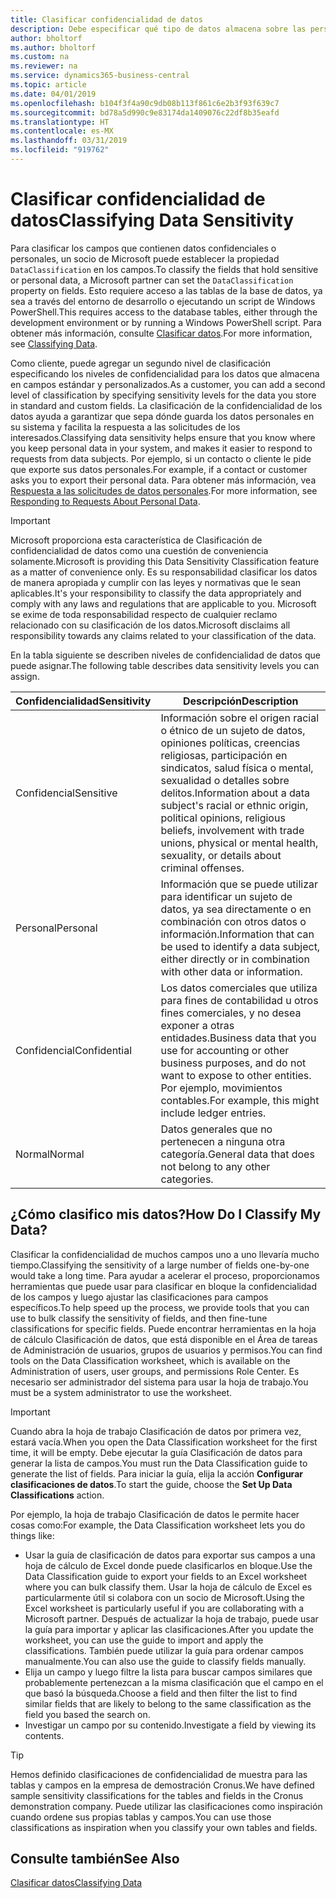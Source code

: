 ```yaml
---
title: Clasificar confidencialidad de datos
description: Debe especificar qué tipo de datos almacena sobre las personas para que pueda responder a las solicitudes de los asuntos de datos.
author: bholtorf
ms.author: bholtorf
ms.custom: na
ms.reviewer: na
ms.service: dynamics365-business-central
ms.topic: article
ms.date: 04/01/2019
ms.openlocfilehash: b104f3f4a90c9db08b113f861c6e2b3f93f639c7
ms.sourcegitcommit: bd78a5d990c9e83174da1409076c22df8b35eafd
ms.translationtype: HT
ms.contentlocale: es-MX
ms.lasthandoff: 03/31/2019
ms.locfileid: "919762"
---
```

# <a name="classifying-data-sensitivity"></a><span data-ttu-id="c450c-103">Clasificar confidencialidad de datos</span><span class="sxs-lookup"><span data-stu-id="c450c-103">Classifying Data Sensitivity</span></span>
<span data-ttu-id="c450c-104">Para clasificar los campos que contienen datos confidenciales o personales, un socio de Microsoft puede establecer la propiedad ```DataClassification``` en los campos.</span><span class="sxs-lookup"><span data-stu-id="c450c-104">To classify the fields that hold sensitive or personal data, a Microsoft partner can set the ```DataClassification``` property on fields.</span></span> <span data-ttu-id="c450c-105">Esto requiere acceso a las tablas de la base de datos, ya sea a través del entorno de desarrollo o ejecutando un script de Windows PowerShell.</span><span class="sxs-lookup"><span data-stu-id="c450c-105">This requires access to the database tables, either through the development environment or by running a Windows PowerShell script.</span></span> <span data-ttu-id="c450c-106">Para obtener más información, consulte [Clasificar datos](https://docs.microsoft.com/en-us/dynamics-nav/classifying-data).</span><span class="sxs-lookup"><span data-stu-id="c450c-106">For more information, see [Classifying Data](https://docs.microsoft.com/en-us/dynamics-nav/classifying-data).</span></span>  

<span data-ttu-id="c450c-107">Como cliente, puede agregar un segundo nivel de clasificación especificando los niveles de confidencialidad para los datos que almacena en campos estándar y personalizados.</span><span class="sxs-lookup"><span data-stu-id="c450c-107">As a customer, you can add a second level of classification by specifying sensitivity levels for the data you store in standard and custom fields.</span></span> <span data-ttu-id="c450c-108">La clasificación de la confidencialidad de los datos ayuda a garantizar que sepa dónde guarda los datos personales en su sistema y facilita la respuesta a las solicitudes de los interesados.</span><span class="sxs-lookup"><span data-stu-id="c450c-108">Classifying data sensitivity helps ensure that you know where you keep personal data in your system, and makes it easier to respond to requests from data subjects.</span></span> <span data-ttu-id="c450c-109">Por ejemplo, si un contacto o cliente le pide que exporte sus datos personales.</span><span class="sxs-lookup"><span data-stu-id="c450c-109">For example, if a contact or customer asks you to export their personal data.</span></span> <span data-ttu-id="c450c-110">Para obtener más información, vea [Respuesta a las solicitudes de datos personales](admin-responding-to-requests-about-personal-data.md).</span><span class="sxs-lookup"><span data-stu-id="c450c-110">For more information, see [Responding to Requests About Personal Data](admin-responding-to-requests-about-personal-data.md).</span></span>

> [!Important]
> <span data-ttu-id="c450c-111">Microsoft proporciona esta característica de Clasificación de confidencialidad de datos como una cuestión de conveniencia solamente.</span><span class="sxs-lookup"><span data-stu-id="c450c-111">Microsoft is providing this Data Sensitivity Classification feature as a matter of convenience only.</span></span> <span data-ttu-id="c450c-112">Es su responsabilidad clasificar los datos de manera apropiada y cumplir con las leyes y normativas que le sean aplicables.</span><span class="sxs-lookup"><span data-stu-id="c450c-112">It's your responsibility to classify the data appropriately and comply with any laws and regulations that are applicable to you.</span></span> <span data-ttu-id="c450c-113">Microsoft se exime de toda responsabilidad respecto de cualquier reclamo relacionado con su clasificación de los datos.</span><span class="sxs-lookup"><span data-stu-id="c450c-113">Microsoft disclaims all responsibility towards any claims related to your classification of the data.</span></span>  

<span data-ttu-id="c450c-114">En la tabla siguiente se describen niveles de confidencialidad de datos que puede asignar.</span><span class="sxs-lookup"><span data-stu-id="c450c-114">The following table describes data sensitivity levels you can assign.</span></span>

|<span data-ttu-id="c450c-115">Confidencialidad</span><span class="sxs-lookup"><span data-stu-id="c450c-115">Sensitivity</span></span>|<span data-ttu-id="c450c-116">Descripción</span><span class="sxs-lookup"><span data-stu-id="c450c-116">Description</span></span>|
|----|----|
|<span data-ttu-id="c450c-117">Confidencial</span><span class="sxs-lookup"><span data-stu-id="c450c-117">Sensitive</span></span> | <span data-ttu-id="c450c-118">Información sobre el origen racial o étnico de un sujeto de datos, opiniones políticas, creencias religiosas, participación en sindicatos, salud física o mental, sexualidad o detalles sobre delitos.</span><span class="sxs-lookup"><span data-stu-id="c450c-118">Information about a data subject's racial or ethnic origin, political opinions, religious beliefs, involvement with trade unions, physical or mental health, sexuality, or details about criminal offenses.</span></span> |
|<span data-ttu-id="c450c-119">Personal</span><span class="sxs-lookup"><span data-stu-id="c450c-119">Personal</span></span> | <span data-ttu-id="c450c-120">Información que se puede utilizar para identificar un sujeto de datos, ya sea directamente o en combinación con otros datos o información.</span><span class="sxs-lookup"><span data-stu-id="c450c-120">Information that can be used to identify a data subject, either directly or in combination with other data or information.</span></span>|
|<span data-ttu-id="c450c-121">Confidencial</span><span class="sxs-lookup"><span data-stu-id="c450c-121">Confidential</span></span> | <span data-ttu-id="c450c-122">Los datos comerciales que utiliza para fines de contabilidad u otros fines comerciales, y no desea exponer a otras entidades.</span><span class="sxs-lookup"><span data-stu-id="c450c-122">Business data that you use for accounting or other business purposes, and do not want to expose to other entities.</span></span> <span data-ttu-id="c450c-123">Por ejemplo, movimientos contables.</span><span class="sxs-lookup"><span data-stu-id="c450c-123">For example, this might include ledger entries.</span></span>|
|<span data-ttu-id="c450c-124">Normal</span><span class="sxs-lookup"><span data-stu-id="c450c-124">Normal</span></span> | <span data-ttu-id="c450c-125">Datos generales que no pertenecen a ninguna otra categoría.</span><span class="sxs-lookup"><span data-stu-id="c450c-125">General data that does not belong to any other categories.</span></span>|

## <a name="how-do-i-classify-my-data"></a><span data-ttu-id="c450c-126">¿Cómo clasifico mis datos?</span><span class="sxs-lookup"><span data-stu-id="c450c-126">How Do I Classify My Data?</span></span>
<span data-ttu-id="c450c-127">Clasificar la confidencialidad de muchos campos uno a uno llevaría mucho tiempo.</span><span class="sxs-lookup"><span data-stu-id="c450c-127">Classifying the sensitivity of a large number of fields one-by-one would take a long time.</span></span> <span data-ttu-id="c450c-128">Para ayudar a acelerar el proceso, proporcionamos herramientas que puede usar para clasificar en bloque la confidencialidad de los campos y luego ajustar las clasificaciones para campos específicos.</span><span class="sxs-lookup"><span data-stu-id="c450c-128">To help speed up the process, we provide tools that you can use to bulk classify the sensitivity of fields, and then fine-tune classifications for specific fields.</span></span> <span data-ttu-id="c450c-129">Puede encontrar herramientas en la hoja de cálculo Clasificación de datos, que está disponible en el Área de tareas de Administración de usuarios, grupos de usuarios y permisos.</span><span class="sxs-lookup"><span data-stu-id="c450c-129">You can find tools on the Data Classification worksheet, which is available on the Administration of users, user groups, and permissions Role Center.</span></span> <span data-ttu-id="c450c-130">Es necesario ser administrador del sistema para usar la hoja de trabajo.</span><span class="sxs-lookup"><span data-stu-id="c450c-130">You must be a system administrator to use the worksheet.</span></span>

> [!Important]
> <span data-ttu-id="c450c-131">Cuando abra la hoja de trabajo Clasificación de datos por primera vez, estará vacía.</span><span class="sxs-lookup"><span data-stu-id="c450c-131">When you open the Data Classification worksheet for the first time, it will be empty.</span></span> <span data-ttu-id="c450c-132">Debe ejecutar la guía Clasificación de datos para generar la lista de campos.</span><span class="sxs-lookup"><span data-stu-id="c450c-132">You must run the Data Classification guide to generate the list of fields.</span></span> <span data-ttu-id="c450c-133">Para iniciar la guía, elija la acción **Configurar clasificaciones de datos**.</span><span class="sxs-lookup"><span data-stu-id="c450c-133">To start the guide, choose the **Set Up Data Classifications** action.</span></span>

<span data-ttu-id="c450c-134">Por ejemplo, la hoja de trabajo Clasificación de datos le permite hacer cosas como:</span><span class="sxs-lookup"><span data-stu-id="c450c-134">For example, the Data Classification worksheet lets you do things like:</span></span>  

* <span data-ttu-id="c450c-135">Usar la guía de clasificación de datos para exportar sus campos a una hoja de cálculo de Excel donde puede clasificarlos en bloque.</span><span class="sxs-lookup"><span data-stu-id="c450c-135">Use the Data Classification guide to export your fields to an Excel worksheet where you can bulk classify them.</span></span> <span data-ttu-id="c450c-136">Usar la hoja de cálculo de Excel es particularmente útil si colabora con un socio de Microsoft.</span><span class="sxs-lookup"><span data-stu-id="c450c-136">Using the Excel worksheet is particularly useful if you are collaborating with a Microsoft partner.</span></span> <span data-ttu-id="c450c-137">Después de actualizar la hoja de trabajo, puede usar la guía para importar y aplicar las clasificaciones.</span><span class="sxs-lookup"><span data-stu-id="c450c-137">After you update the worksheet, you can use the guide to import and apply the classifications.</span></span> <span data-ttu-id="c450c-138">También puede utilizar la guía para ordenar campos manualmente.</span><span class="sxs-lookup"><span data-stu-id="c450c-138">You can also use the guide to classify fields manually.</span></span>  
* <span data-ttu-id="c450c-139">Elija un campo y luego filtre la lista para buscar campos similares que probablemente pertenezcan a la misma clasificación que el campo en el que basó la búsqueda.</span><span class="sxs-lookup"><span data-stu-id="c450c-139">Choose a field and then filter the list to find similar fields that are likely to belong to the same classification as the field you based the search on.</span></span>  
* <span data-ttu-id="c450c-140">Investigar un campo por su contenido.</span><span class="sxs-lookup"><span data-stu-id="c450c-140">Investigate a field by viewing its contents.</span></span>  

> [!Tip]
> <span data-ttu-id="c450c-141">Hemos definido clasificaciones de confidencialidad de muestra para las tablas y campos en la empresa de demostración Cronus.</span><span class="sxs-lookup"><span data-stu-id="c450c-141">We have defined sample sensitivity classifications for the tables and fields in the Cronus demonstration company.</span></span> <span data-ttu-id="c450c-142">Puede utilizar las clasificaciones como inspiración cuando ordene sus propias tablas y campos.</span><span class="sxs-lookup"><span data-stu-id="c450c-142">You can use those classifications as inspiration when you classify your own tables and fields.</span></span>

## <a name="see-also"></a><span data-ttu-id="c450c-143">Consulte también</span><span class="sxs-lookup"><span data-stu-id="c450c-143">See Also</span></span>
[<span data-ttu-id="c450c-144">Clasificar datos</span><span class="sxs-lookup"><span data-stu-id="c450c-144">Classifying Data</span></span>](https://docs.microsoft.com/en-us/dynamics-nav/classifying-data)  
